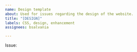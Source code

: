 ```yaml
---
name: Design template
about: Used for issues regarding the design of the website.
title: "[DESIGN]"
labels: CSS, design, enhancement
assignees: bsalvania

---
```


Issue:
